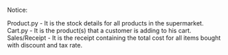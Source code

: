 Notice:

Product.py - It is the stock details for all products in the supermarket.
Cart.py - It is the product(s) that a customer is adding to his cart.
Sales/Receipt - It is the receipt containing the total cost for all items bought with discount and tax rate.
